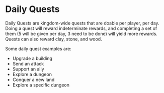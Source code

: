 # Daily Quests



Daily Quests are kingdom-wide quests that are doable per player, per day. Doing a quest will reward indeterminate rewards, and completing a set of them (5 will be given per day, 3 need to be done) will yield more rewards. Quests can also reward clay, stone, and wood.

Some daily quest examples are:

* Upgrade a building
* Send an attack
* Support an ally
* Explore a dungeon
* Conquer a new land
* Explore a specific dungeon
